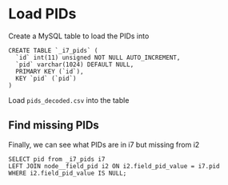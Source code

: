 # Load PIDs

Create a MySQL table to load the PIDs into

```
CREATE TABLE `_i7_pids` (
  `id` int(11) unsigned NOT NULL AUTO_INCREMENT,
  `pid` varchar(1024) DEFAULT NULL,
  PRIMARY KEY (`id`),
  KEY `pid` (`pid`)
)
```

Load `pids_decoded.csv` into the table

## Find missing PIDs

Finally, we can see what PIDs are in i7 but missing from i2

```
SELECT pid from _i7_pids i7
LEFT JOIN node__field_pid i2 ON i2.field_pid_value = i7.pid
WHERE i2.field_pid_value IS NULL;
```
